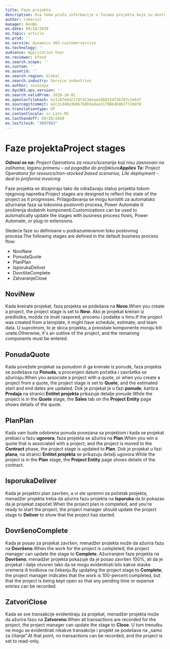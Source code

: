 ```yaml
---
title: Faze projekta
description: Ova tema pruža informacije o fazama projekta koje su dostupne u usluzi Microsoft Dynamics Project Operations.
author: ruhercul
manager: AnnBe
ms.date: 09/18/2020
ms.topic: article
ms.prod: ''
ms.service: dynamics-365-customerservice
ms.technology: ''
audience: Application User
ms.reviewer: kfend
ms.search.scope: ''
ms.custom: ''
ms.assetid: ''
ms.search.region: Global
ms.search.industry: Service industries
ms.author: suvaidya
ms.dyn365.ops.version: ''
ms.search.validFrom: 2020-10-01
ms.openlocfilehash: b11c67ebd21fdf423eeae2db8154f26787c2e64f
ms.sourcegitcommit: a2c3cd49a3b667b8b5edaa31788b4b9b1f728d78
ms.translationtype: HT
ms.contentlocale: sr-Latn-RS
ms.lasthandoff: 09/28/2020
ms.locfileid: "3897963"
---
```

# <a name="project-stages"></a><span data-ttu-id="7a5de-103">Faze projekta</span><span class="sxs-lookup"><span data-stu-id="7a5de-103">Project stages</span></span>

<span data-ttu-id="7a5de-104">_**Odnosi se na:** Project Operations za resurs/scenarije koji nisu zasnovani na zalihama, laganu primenu – od pogodbe do profakture_</span><span class="sxs-lookup"><span data-stu-id="7a5de-104">_**Applies To:** Project Operations for resource/non-stocked based scenarios, Lite deployment - deal to proforma invoicing_</span></span>

<span data-ttu-id="7a5de-105">Faze projekta se dizajniraju tako da odražavaju status projekta tokom njegovog napretka.</span><span class="sxs-lookup"><span data-stu-id="7a5de-105">Project stages are designed to reflect the state of the project as it progresses.</span></span> <span data-ttu-id="7a5de-106">Prilagođavanja se mogu koristiti za automatsko ažuriranje faza sa tokovima poslovnih procesa, Power Automate ili proširenja dodatnih komponenti.</span><span class="sxs-lookup"><span data-stu-id="7a5de-106">Customizations can be used to automatically update the stages with business process flows, Power Automate, or plug-in extensions.</span></span>

<span data-ttu-id="7a5de-107">Sledeće faze su definisane u podrazumevanom toku poslovnog procesa:</span><span class="sxs-lookup"><span data-stu-id="7a5de-107">The following stages are defined in the default business process flow:</span></span>

- <span data-ttu-id="7a5de-108">Novi</span><span class="sxs-lookup"><span data-stu-id="7a5de-108">New</span></span>
- <span data-ttu-id="7a5de-109">Ponuda</span><span class="sxs-lookup"><span data-stu-id="7a5de-109">Quote</span></span>
- <span data-ttu-id="7a5de-110">Plan</span><span class="sxs-lookup"><span data-stu-id="7a5de-110">Plan</span></span>
- <span data-ttu-id="7a5de-111">Isporuka</span><span class="sxs-lookup"><span data-stu-id="7a5de-111">Deliver</span></span>
- <span data-ttu-id="7a5de-112">Dovršite</span><span class="sxs-lookup"><span data-stu-id="7a5de-112">Complete</span></span>
- <span data-ttu-id="7a5de-113">Zatvaranje</span><span class="sxs-lookup"><span data-stu-id="7a5de-113">Close</span></span> 

## <a name="new"></a><span data-ttu-id="7a5de-114">Novi</span><span class="sxs-lookup"><span data-stu-id="7a5de-114">New</span></span>

<span data-ttu-id="7a5de-115">Kada kreirate projekat, faza projekta se podešava na **Novo**.</span><span class="sxs-lookup"><span data-stu-id="7a5de-115">When you create a project, the project stage is set to **New**.</span></span> <span data-ttu-id="7a5de-116">Ako je projekat kreiran iz predloška, možda će imati raspored, procenu i podatke o timu.</span><span class="sxs-lookup"><span data-stu-id="7a5de-116">If the project was created from a template, it might have schedule, estimate, and team data.</span></span> <span data-ttu-id="7a5de-117">U suprotnom, to je skica projekta, a preostale komponente moraju biti unete.</span><span class="sxs-lookup"><span data-stu-id="7a5de-117">Otherwise, it's an outline of the project, and the remaining components must be entered.</span></span>

## <a name="quote"></a><span data-ttu-id="7a5de-118">Ponuda</span><span class="sxs-lookup"><span data-stu-id="7a5de-118">Quote</span></span>

<span data-ttu-id="7a5de-119">Kada povežete projekat sa ponudom ili ga kreirate iz ponude, faza projekta se podešava na **Ponuda**, a procenjeni datum početka i završetka se ažuriraju.</span><span class="sxs-lookup"><span data-stu-id="7a5de-119">When you associate a project with a quote, or when you create a project from a quote, the project stage is set to **Quote**, and the estimated start and end dates are updated.</span></span> <span data-ttu-id="7a5de-120">Dok je projekat je u fazi **ponude**, kartica **Prodaja** na stranici **Entitet projekta** prikazuje detalje ponude.</span><span class="sxs-lookup"><span data-stu-id="7a5de-120">While the project is in the **Quote** stage, the **Sales** tab on the **Project Entity** page shows details of the quote.</span></span>

## <a name="plan"></a><span data-ttu-id="7a5de-121">Plan</span><span class="sxs-lookup"><span data-stu-id="7a5de-121">Plan</span></span>

<span data-ttu-id="7a5de-122">Kada vam bude odobrena ponuda povezana sa projektom i kada se projekat prebaci u fazu **ugovora**, faza projekta se ažurira na **Plan**.</span><span class="sxs-lookup"><span data-stu-id="7a5de-122">When you win a quote that is associated with a project, and the project is moved to the **Contract** phase, the project stage is updated to **Plan**.</span></span> <span data-ttu-id="7a5de-123">Dok je projekat u fazi **plana**, na stranici **Entitet projekta** se prikazuju detalji ugovora.</span><span class="sxs-lookup"><span data-stu-id="7a5de-123">While the project is in the **Plan** stage, the **Project Entity** page shows details of the contract.</span></span>

## <a name="deliver"></a><span data-ttu-id="7a5de-124">Isporuka</span><span class="sxs-lookup"><span data-stu-id="7a5de-124">Deliver</span></span>

<span data-ttu-id="7a5de-125">Kada je projektni plan završen, a vi ste spremni za početak projekta, menadžer projekta treba da ažurira fazu projekta na **Isporuka** da bi pokazao da je projekat započet.</span><span class="sxs-lookup"><span data-stu-id="7a5de-125">When the project plan is completed, and you're ready to start the project, the project manager should update the project stage to **Deliver** to show that the project has started.</span></span>

## <a name="complete"></a><span data-ttu-id="7a5de-126">Dovršeno</span><span class="sxs-lookup"><span data-stu-id="7a5de-126">Complete</span></span> 

<span data-ttu-id="7a5de-127">Kada je posao za projekat završen, menadžer projekta može da ažurira fazu na **Dovršeno**.</span><span class="sxs-lookup"><span data-stu-id="7a5de-127">When the work for the project is completed, the project manager can update the stage to **Complete**.</span></span> <span data-ttu-id="7a5de-128">Ažuriranjem faze projekta na **Dovršeno**, menadžer projekta pokazuje da je posao završen 100%, ali da je projekat i dalje otvoren tako da se mogu evidentirati bilo kakve stavke vremena ili troškova na čekanju.</span><span class="sxs-lookup"><span data-stu-id="7a5de-128">By updating the project stage to **Complete**, the project manager indicates that the work is 100-percent completed, but that the project is being kept open so that any pending time or expense entries can be recorded.</span></span>

## <a name="close"></a><span data-ttu-id="7a5de-129">Zatvori</span><span class="sxs-lookup"><span data-stu-id="7a5de-129">Close</span></span>

<span data-ttu-id="7a5de-130">Kada se sve transakcije evidentiraju za projekat, menadžer projekta može da ažurira fazu na **Zatvoreno**.</span><span class="sxs-lookup"><span data-stu-id="7a5de-130">When all transactions are recorded for the project, the project manager can update the stage to **Close**.</span></span> <span data-ttu-id="7a5de-131">U tom trenutku ne mogu se evidentirati nikakve transakcije i projekt se podešava na „samo za čitanje“.</span><span class="sxs-lookup"><span data-stu-id="7a5de-131">At that point, no transactions can be recorded, and the project is set to read-only.</span></span>

